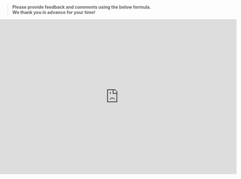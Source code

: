<title>Example</title> <style> body { margin:0; padding:0; background-image:url("/china-environment/assets/images/Factory.pdf"); background-repeat: no-repeat; webkit-background-size: cover; moz-background-size: cover; o-background-size: cover; background-size: cover; } </style>

> <b> Please provide feedback and comments using the below formula. We thank you in advance for your time! </b>

<iframe src="https://docs.google.com/forms/d/e/1FAIpQLSdjSqVwGwPLQ1jxFy7f9hzMNMd62-aB9dI_P15oOECDW0kdsQ/viewform?embedded=true" width="760" height="500" frameborder="0" marginheight="0" marginwidth="0">Wird geladen...</iframe>

